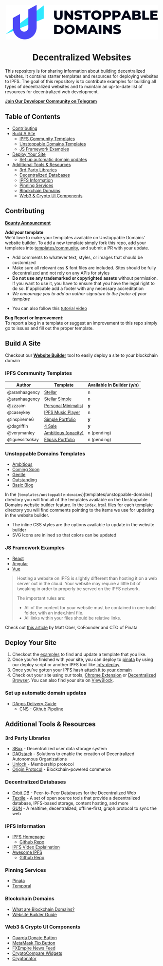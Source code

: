 <p align="center">
  <a href="https://unstoppabledomains.com/?ref=website_builder&utm_source=github&utm_medium=readme&utm_campaign=decentralized_websites">
    <img src="unstoppable-logo.svg" width="500" />
  </a>
</p>
<h1 align="center">
Decentralized Websites
</h1>

This repository is for sharing information about building decentralized websites. It contains starter templates and resources for deploying websites to IPFS. The goal of this repository is to contribute examples for building all types of decentralized websites and to maintain an up-to-date list of resources for decentralized web development.

**[Join Our Developer Community on Telegram](https://t.me/joinchat/FNyCe0oURg3dm10M7i3Zjg)**

## Table of Contents

- [Contributing](#contributing)
- [Build A Site](#build-a-site)
  - [IPFS Community Templates](#ipfs-community-templates)
  - [Unstoppable Domains Templates](#unstoppable-domains-templates)
  - [JS Framework Examples](#js-framework-examples)
- [Deploy Your Site](#deploy-your-site)
  - [Set up automatic domain updates](#set-up-automatic-domain-updates)
- [Additional Tools & Resources](#additional-tools---resources)
  - [3rd Party Libraries](#3rd-party-libraries)
  - [Decentralized Databases](#decentralized-databases)
  - [IPFS Information](#ipfs-information)
  - [Pinning Services](#pinning-services)
  - [Blockchain Domains](#blockchain-domains)
  - [Web3 & Crypto UI Components](#web3---crypto-ui-components)

## Contributing

**[Bounty Announcment](https://medium.com/unstoppabledomains/unstoppable-website-templates-e5ed343a7c7a)**

**Add your template**  
We'd love to make your templates available on Unstoppable Domains' website builder.
To add a new template simply fork this repo, add your templates into [templates/community](templates/community), and submit a PR with your update.

- Add comments to whatever text, styles, or images that should be customized
- Make sure all relevant css & font files are included. Sites should be fully decentralized and not rely on any APIs for styles
- **Do not use any trademarked or copyrighted assets** without permission. If you want to use it, you have to ensure that you have the legal right to do so. If applicable add a footer with any necessary accreditation
- _We encourage you to add an author signature to the footer of your template_

* You can also follow this [tutorial video](https://www.youtube.com/watch?v=YtDcmPqW_DM&feature=youtu.be)

**Bug Report or Improvement:**  
To report a bug in a template or suggest an improvement to this repo simply go to issues and fill out the proper template.

## Build A Site

Checkout our **[Website Builder](https://unstoppabledomains.com/my-websites?ref=website_builder&utm_source=github&utm_medium=readme&utm_campaign=decentralized_websites)** tool to easily deploy a site to your blockchain domain

### IPFS Community Templates

| Author         | Template                                                        | Available In Builder (y/n) |
| -------------- | --------------------------------------------------------------- | -------------------------- |
| @aranhaagency  | [Stellar](templates/community/stellar)                          | n                          |
| @aranhaagency  | [Stellar Simple](templates/community/stellar-simple)            | n                          |
| @zzzaim        | [Personal Minimalist](templates/community/personal-minimalist)  | **y**                      |
| @caseykey      | [IPFS Music Player](templates/community/ipfs-music-player)      | n                          |
| @inspireme6    | [Simple Portfolio ](templates/community/simple-portfolio-theme) | **y**                      |
| @dsgriffin     | [4 Sale](templates/community/4sale)                             | **y**                      |
| @verymanley    | [Ambitious (opacity)](templates/community/ambitious-opacity)    | n (pending)                |
| @iguessitsokay | [Elipsis Portfolio](templates/community/elipsis)                | n (pending)                |

### Unstoppable Domains Templates

- [Ambitious](templates/unstoppable-domains/ambitious)
- [Coming Soon](templates/unstoppable-domains/coming-soon)
- [Gentle](templates/unstoppable-domains/gentle)
- [Outstanding](templates/unstoppable-domains/outstanding)
- [Basic Blog](https://github.com/unstoppabledomains/3box-blog-example)

In the (`templates/unstoppable-domains`)[templates/unstoppable-domains] directory you will find all of the templates available on the Unstoppable Domains website builder feature. In the `index.html` files for each template directory you will find comments pointing to the items we use for updating in the website builder.

- The inline CSS styles are the options available to update in the website builder
- SVG Icons are inlined so that colors can be updated

### JS Framework Examples

- [React](https://github.com/PinataCloud/React-IPFS-Example)
- [Angular](https://github.com/PinataCloud/Angular-IPFS-Example)
- [Vue](https://github.com/PinataCloud/Vue-IPFS-Example)

> Hosting a website on IPFS is slightly different than hosting it on a web server out in the cloud. Your website may require a little bit of tweaking in order to properly be served on the IPFS network.
>
> The important rules are:
>
> - All of the content for your website must be contained in one build folder, with an index.html file.
> - All links within your files should be relative links.

Check out [this article](https://medium.com/pinata/how-to-easily-host-a-website-on-ipfs-9d842b5d6a01) by Matt Ober, CoFounder and CTO of Pinata

## Deploy Your Site

1. Checkout the [examples](examples/) to find and update a template that you like.
2. Once you've finished with your site, you can deploy to [pinata](https://pinata.cloud/) by using our deploy script or another IPFS tool like [ipfs-deploy](https://github.com/ipfs-shipyard/ipfs-deploy)
3. Once you've gotten your IPFS hash [attach it to your domain](https://youtu.be/I9vTeAtELOk?t=61)
4. Check out your site using our tools, [Chrome Extension](https://chrome.google.com/webstore/detail/unstoppable-extension/beelkklmblgdljamcmoffgfbdddfpnnl?hl=en-US&authuser=0)
   or [Decentralized Browser](https://unstoppabledomains.com/browser). You can also find your site on [ViewBlock](https://viewblock.io/).

### Set up automatic domain updates

- [DApps Delivery Guide](https://dapps-delivery-guide.readthedocs.io/)
  - [CNS - Github Pipeline](https://dapps-delivery-guide.readthedocs.io/en/latest/domain/cns.html#setup-pipeline-with-crypto-update)

## Additional Tools & Resources

### 3rd Party Libraries

- [3Box](https://3box.io/) - Decentralized user data storage system
- [DAOstack](https://github.com/daostack) - Solutions to enable the creation of Decentralized Autonomous Organizations
- [Unlock](https://github.com/unlock-protocol/unlock) - Membership protocol
- [Origin Protocol](https://github.com/OriginProtocol/origin) - Blockchain-powered commerce

### Decentralized Databases

- [Orbit DB](https://github.com/orbitdb) - Peer-to-Peer Databases for the Decentralized Web
- [Textile](https://github.com/textileio) - A set of open source tools that provide a decentralized database, IPFS-based storage, content hosting, and more
- [GUN](https://github.com/amark/gun) - A realtime, decentralized, offline-first, graph protocol to sync the web

<!-- TODO: ### Articles -->

### IPFS Information

- [IPFS Homepage](https://ipfs.io/)
  - [Github Repo](https://github.com/ipfs/ipfs)
- [IPFS Video Explaination](https://www.youtube.com/watch?v=5Uj6uR3fp-U)
- [Awesome IPFS](https://awesome.ipfs.io/)
  - [Github Repo](https://github.com/ipfs/awesome-ipfs#awesome-ipfs-)

### Pinning Services

- [Pinata](https://pinata.cloud/)
- [Temporal](https://temporal.cloud/)

### Blockchain Domains

- [What are Blockchain Domains?](https://community.unstoppabledomains.com/t/blockchain-domains-starter-guide-what-are-blockchain-domains/109)
- [Website Builder Guide](https://community.unstoppabledomains.com/t/website-builder-guide/446)

### Web3 & Crypto UI Components

- [Guarda Donate Button](./web3-ui-components/guarda-donate-button)
- [MetaMask Tip Button](https://github.com/MetaMask/TipButton)
- [FXEmpire News Feed](https://www.fxempire.com/widgets/newsfeed)
- [CryptoCompare Widgets](https://www.cryptocompare.com/dev/widget/wizard)
- [Cryptonator](https://www.cryptonator.com/widget)
